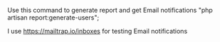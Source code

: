 Use this command to generate report and get Email notifications
       "php artisan report:generate-users";

I use https://mailtrap.io/inboxes for testing Email notifications